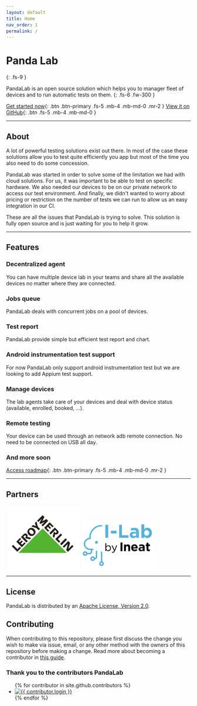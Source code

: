 ```yaml
---
layout: default
title: Home
nav_order: 1
permalink: /
---
```


# Panda Lab
{: .fs-9 }

PandaLab is an open source solution which helps you to manager fleet of devices and to run automatic tests on them.
{: .fs-6 .fw-300 }

[Get started now](install){: .btn .btn-primary .fs-5 .mb-4 .mb-md-0 .mr-2 } [View it on GitHub](https://github.com/MobileTribe/panda-lab){: .btn .fs-5 .mb-4 .mb-md-0 }

---

## About

A lot of powerful testing solutions exist out there. 
In most of the case these solutions allow you to test quite efficiently you app but most of the time you also need to do some concession.

PandaLab was started in order to solve some of the limitation we had with cloud solutions. 
For us, it was important to be able to test on specific hardware. 
We also needed our devices to be on our private network to access our test environment.
And finally, we didn't wanted to worry about pricing or restriction on the number of tests we can run to allow us an easy integration in our CI.

These are all the issues that PandaLab is trying to solve. This solution is fully open source and is just waiting for you to help it grow.

---

## Features

### Decentralized agent
You can have multiple device lab in your teams and share all the available devices no matter where they are connected.

### Jobs queue
PandaLab deals with concurrent jobs on a pool of devices.

### Test report
PandaLab provide simple but efficient test report and chart.

### Android instrumentation test support
For now PandaLab only support android instrumentation test but we are looking to add Appium test support.

### Manage devices
The lab agents take care of your devices and deal with device status (available, enrolled, booked, ...).

### Remote testing
Your device can be used through an network adb remote connection. No need to be connected on USB all day.


### And more soon
[Access roadmap](roadmap){: .btn .btn-primary .fs-5 .mb-4 .mb-md-0 .mr-2 } 

---


## Partners

<img src="assets/partners/leroy-merlin-logo.png" alt="drawing" width="200"/>
<img src="assets/partners/ineat-logo.png" alt="drawing" width="200"/>


---

## License

PandaLab is distributed by an [Apache License, Version 2.0](http://www.apache.org/licenses/LICENSE-2.0).

## Contributing

When contributing to this repository, please first discuss the change you wish to make via issue,
email, or any other method with the owners of this repository before making a change. Read more about becoming a contributor in [this guide](https://www.contributor-covenant.org/).

### Thank you to the contributors PandaLab

<ul class="list-style-none">
{% for contributor in site.github.contributors %}
  <li class="d-inline-block mr-1">
     <a href="{{ contributor.html_url }}"><img src="{{ contributor.avatar_url }}" width="32" height="32" alt="{{ contributor.login }}"/></a>
  </li>
{% endfor %}
</ul>
